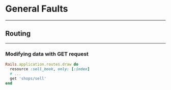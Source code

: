 General Faults
===

---

## Routing

---

### Modifying data with GET request

```ruby
Rails.application.routes.draw do
  resource :sell_book, only: [:index]
  # ...
  get 'shops/sell'
end
```
